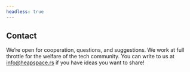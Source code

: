 ```yaml
---
headless: true
---
```

## Contact


We’re open for cooperation, questions, and suggestions.
We work at full throttle for the welfare of the tech community. You can write to us at	[info@heapspace.rs](mailto:info@heapspace.rs) if you have ideas you want to share!
